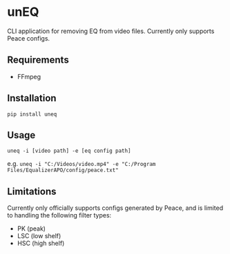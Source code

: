 # unEQ

CLI application for removing EQ from video files. Currently only supports Peace configs.

## Requirements

- FFmpeg

## Installation

`pip install uneq`

## Usage

`uneq -i [video path] -e [eq config path]`

e.g. `uneq -i "C:/Videos/video.mp4" -e "C:/Program Files/EqualizerAPO/config/peace.txt"`

## Limitations

Currently only officially supports configs generated by Peace, and is limited to handling the following filter types:

- PK (peak)
- LSC (low shelf)
- HSC (high shelf)
